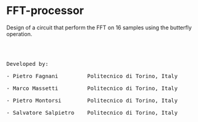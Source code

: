 # FFT-processor
Design of a circuit that perform the FFT on 16 samples using the butterfly operation.

<br>
<br>
<pre>
Developed by:<br>
- Pietro Fagnani         Politecnico di Torino, Italy <br>
- Marco Massetti         Politecnico di Torino, Italy <br>
- Pietro Montorsi        Politecnico di Torino, Italy <br>
- Salvatore Salpietro    Politecnico di Torino, Italy <br>
</pre>

